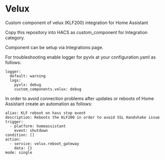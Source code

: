 # Velux
Custom component of velux (KLF200) integration for Home Assistant

Copy this repository into HACS as custom_component for Integration category.

Component can be setup via Integrations page.

For troubleshooting enable logger for pyvlx at your configuration.yaml as follows: 

    logger:
      default: warning
      logs:
        pyvlx: debug
        custom_components.velux: debug

In order to avoid connection problems after updates or reboots of Home Assistant create an automation as follows:

    alias: KLF reboot on hass stop event
    description: Reboots the KLF200 in order to avoid SSL Handshake issue
    trigger:
      - platform: homeassistant
        event: shutdown
    condition: []
    action:
      - service: velux.reboot_gateway
        data: {}
    mode: single